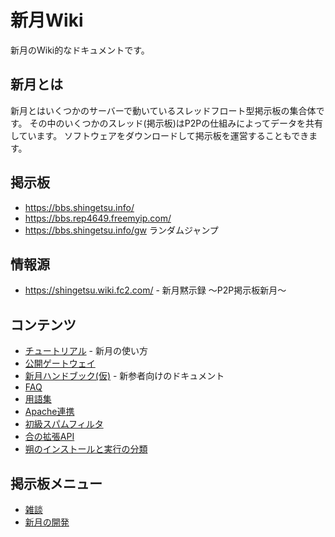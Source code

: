 # 新月Wiki

新月のWiki的なドキュメントです。

## 新月とは
新月とはいくつかのサーバーで動いているスレッドフロート型掲示板の集合体です。
その中のいくつかのスレッド(掲示板)はP2Pの仕組みによってデータを共有しています。
ソフトウェアをダウンロードして掲示板を運営することもできます。

## 掲示板
- https://bbs.shingetsu.info/
- https://bbs.rep4649.freemyip.com/
- https://bbs.shingetsu.info/gw ランダムジャンプ

## 情報源
- https://shingetsu.wiki.fc2.com/ - 新月黙示録 ～P2P掲示板新月～

## コンテンツ
- [チュートリアル](/tutorial.md) - 新月の使い方
- [公開ゲートウェイ](/gateways.md)
- [新月ハンドブック(仮)](/handbook.md) - 新参者向けのドキュメント
- [FAQ](/faq.md)
- [用語集](/words.md)
- [Apache連携](/apache.md)
- [初級スパムフィルタ](/spam-filters-elementary.md)
- [合の拡張API](/gou-apis.md)
- [朔のインストールと実行の分類](/install-types.md)

## 掲示板メニュー
- [雑談](https://bbs.shingetsu.info/thread.cgi/%E9%9B%91%E8%AB%87)
- [新月の開発](https://bbs.shingetsu.info/thread.cgi/%E6%96%B0%E6%9C%88%E3%81%AE%E9%96%8B%E7%99%BA)
